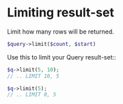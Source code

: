 # Limiting result-set

Limit how many rows will be returned.

```php
$query->limit($count, $start)
```

Use this to limit your Query result-set::

```php
$q->limit(5, 10);
// .. LIMIT 10, 5

$q->limit(5);
// .. LIMIT 0, 5
```